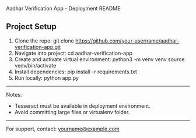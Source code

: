 Aadhar Verification App - Deployment README
## Project Setup
1. Clone the repo:
 git clone https://github.com/your-username/aadhar-verification-app.git
2. Navigate into project:
 cd aadhar-verification-app
3. Create and activate virtual environment:
 python3 -m venv venv
 source venv/bin/activate
4. Install dependencies:
 pip install -r requirements.txt
5. Run locally:
 python app.py
---

Notes:
- Tesseract must be available in deployment environment.
- Avoid committing large files or virtualenv folder.
---
For support, contact: yourname@example.com
